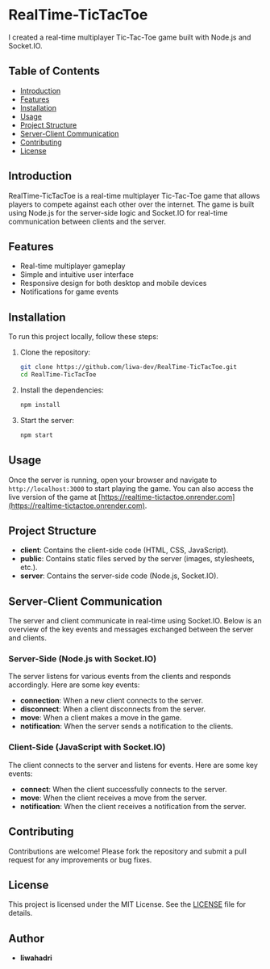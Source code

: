 # RealTime-TicTacToe

I created a real-time multiplayer Tic-Tac-Toe game built with Node.js and Socket.IO.

## Table of Contents

- [Introduction](#introduction)
- [Features](#features)
- [Installation](#installation)
- [Usage](#usage)
- [Project Structure](#project-structure)
- [Server-Client Communication](#server-client-communication)
- [Contributing](#contributing)
- [License](#license)

## Introduction

RealTime-TicTacToe is a real-time multiplayer Tic-Tac-Toe game that allows players to compete against each other over the internet. The game is built using Node.js for the server-side logic and Socket.IO for real-time communication between clients and the server.

## Features

- Real-time multiplayer gameplay
- Simple and intuitive user interface
- Responsive design for both desktop and mobile devices
- Notifications for game events

## Installation

To run this project locally, follow these steps:

1. Clone the repository:
   ```sh
   git clone https://github.com/liwa-dev/RealTime-TicTacToe.git
   cd RealTime-TicTacToe
   ```

2. Install the dependencies:
   ```sh
   npm install
   ```

3. Start the server:
   ```sh
   npm start
   ```

## Usage

Once the server is running, open your browser and navigate to `http://localhost:3000` to start playing the game. You can also access the live version of the game at [https://realtime-tictactoe.onrender.com](https://realtime-tictactoe.onrender.com).

## Project Structure

- **client**: Contains the client-side code (HTML, CSS, JavaScript).
- **public**: Contains static files served by the server (images, stylesheets, etc.).
- **server**: Contains the server-side code (Node.js, Socket.IO).

## Server-Client Communication

The server and client communicate in real-time using Socket.IO. Below is an overview of the key events and messages exchanged between the server and clients.

### Server-Side (Node.js with Socket.IO)

The server listens for various events from the clients and responds accordingly. Here are some key events:

- **connection**: When a new client connects to the server.
- **disconnect**: When a client disconnects from the server.
- **move**: When a client makes a move in the game.
- **notification**: When the server sends a notification to the clients.

### Client-Side (JavaScript with Socket.IO)

The client connects to the server and listens for events. Here are some key events:

- **connect**: When the client successfully connects to the server.
- **move**: When the client receives a move from the server.
- **notification**: When the client receives a notification from the server.

## Contributing

Contributions are welcome! Please fork the repository and submit a pull request for any improvements or bug fixes.

## License

This project is licensed under the MIT License. See the [LICENSE](LICENSE) file for details.

## Author

- **liwahadri**
